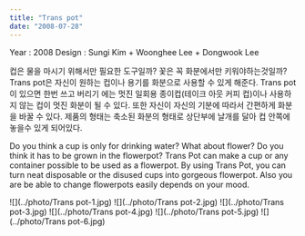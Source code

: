 ```yaml
---
title: "Trans pot"
date: "2008-07-28"
---
```


Year : 2008 
Design : Sungi Kim + Woonghee Lee + Dongwook Lee

컵은 물을 마시기 위해서만 필요한 도구일까? 꽃은 꼭 화분에서만 키워야하는것일까? Trans pot은 자신이 원하는 컵이나 용기를 화분으로 사용할 수 있게 해준다. Trans pot이 있으면 한번 쓰고 버리기 에는 멋진 일회용 종이컵(테이크 아웃 커피 컵)이나 사용하지 않는 컵이 멋진 화분이 될 수 있다. 또한 자신이 자신의 기분에 따라서 간편하게 화분을 바꿀 수 있다. 제품의 형태는 축소된 화분의 형태로 상단부에 날개를 달아 컵 안쪽에 놓을수 있게 되어있다.

Do you think a cup is only for drinking water? What about flower? Do you think it has to be grown in the flowerpot? Trans Pot can make a cup or any container possible to be used as a flowerpot. By using Trans Pot, you can turn neat disposable or the disused cups into gorgeous flowerpot. Also you are be able to change flowerpots easily depends on your mood.

![](../photo/Trans pot-1.jpg)
![](../photo/Trans pot-2.jpg)
![](../photo/Trans pot-3.jpg)
![](../photo/Trans pot-4.jpg)
![](../photo/Trans pot-5.jpg)
![](../photo/Trans pot-6.jpg)
